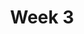---
title: Week 3
days:
  - date: 2019-09-09
    events:
      "**Lab**{: .label } Lab / Discussion 3":
  - date: 2019-09-10
    events:
      "[Pandas I](#)":
        "[Ch. 3](https://www.textbook.ds100.org/ch/03/pandas_intro.html)"
      "Homework 1 due, Homework 2 released":
  - date: 2019-09-11
    events:
      "**Discussion**{: .label } Lab / Discussion 3":
  - date: 2019-09-12
    events:
      "[Pandas II](#)":
        "[Ch. 3](https://www.textbook.ds100.org/ch/03/pandas_intro.html)"
---